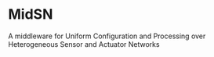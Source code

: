 # MidSN
A middleware for Uniform Configuration and Processing over Heterogeneous Sensor and Actuator Networks
